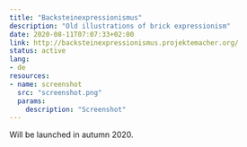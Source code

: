 ```yaml
---
title: "Backsteinexpressionismus"
description: "Old illustrations of brick expressionism"
date: 2020-08-11T07:07:33+02:00
link: http://backsteinexpressionismus.projektemacher.org/
status: active
lang:
- de
resources:
- name: screenshot
  src: "screenshot.png"
  params:
    description: "Screenshot"
---
```

Will be launched in autumn 2020.
